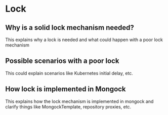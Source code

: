 # Lock

## Why is a solid lock mechanism needed?

This explains why a lock is needed and what could happen with a poor lock mechanism

## Possible scenarios with a poor lock

This could explain scenarios like Kubernetes initial delay, etc.

## How lock is implemented in Mongock

This explains how the lock mechanism is implemented in mongock and clarify things like MongockTemplate, repository proxies, etc.

